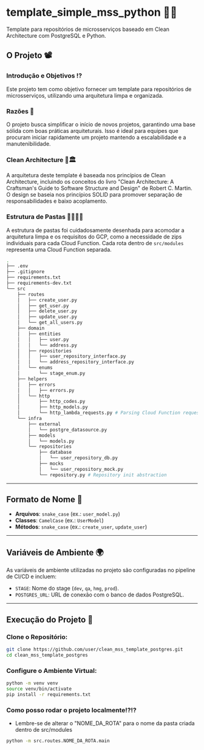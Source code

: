 # template_simple_mss_python 🐘🌐

Template para repositórios de microsserviços baseado em Clean Architecture com PostgreSQL e Python.

## O Projeto 📽

### Introdução e Objetivos ⁉

Este projeto tem como objetivo fornecer um template para repositórios de microsserviços, utilizando uma arquitetura limpa e organizada.

### Razões 🔑

O projeto busca simplificar o início de novos projetos, garantindo uma base sólida com boas práticas arquiteturais. Isso é ideal para equipes que procuram iniciar rapidamente um projeto mantendo a escalabilidade e a manutenibilidade.

### Clean Architecture 🧼🏛️

A arquitetura deste template é baseada nos princípios de Clean Architecture, incluindo os conceitos do livro "Clean Architecture: A Craftsman's Guide to Software Structure and Design" de Robert C. Martin. O design se baseia nos princípios SOLID para promover separação de responsabilidades e baixo acoplamento.

### Estrutura de Pastas 🎄🌴🌲🌳

A estrutura de pastas foi cuidadosamente desenhada para acomodar a arquitetura limpa e os requisitos do GCP, como a necessidade de zips individuais para cada Cloud Function. Cada rota dentro de `src/modules` representa uma Cloud Function separada.

```bash
.
├── .env
├── .gitignore
├── requirements.txt
├── requirements-dev.txt
└── src
    ├── routes
    │   ├── create_user.py
    │   ├── get_user.py
    │   ├── delete_user.py
    │   ├── update_user.py
    │   └── get_all_users.py
    ├── domain
    │   ├── entities
    │   │   ├── user.py
    │   │   └── address.py
    │   ├── repositories
    │   │   ├── user_repository_interface.py
    │   │   └── address_repository_interface.py
    │   └── enums
    │       └── stage_enum.py
    ├── helpers
    │   ├── errors
    │   │   ├── errors.py
    │   └── http
    │       ├── http_codes.py
    │       ├── http_models.py
    │       └── http_lambda_requests.py # Parsing Cloud Function requests
    └── infra
        ├── external
        │   └── postgre_datasource.py
        ├── models
        │   └── models.py
        └── repositories
            ├── database
            │   └── user_repository_db.py
            ├── mocks
            │   └── user_repository_mock.py
            └── repository.py # Repository init abstraction
```

---

## Formato de Nome 📛

- **Arquivos**: `snake_case` (ex.: `user_model.py`)
- **Classes**: `CamelCase` (ex.: `UserModel`)
- **Métodos**: `snake_case` (ex.: `create_user`, `update_user`)

---

## Variáveis de Ambiente 🌍

As variáveis de ambiente utilizadas no projeto são configuradas no pipeline de CI/CD e incluem:

- `STAGE`: Nome do stage (`dev`, `qa`, `hmg`, `prod`).
- `POSTGRES_URL`: URL de conexão com o banco de dados PostgreSQL.

---

## Execução do Projeto 🚀

### Clone o Repositório:

```bash
git clone https://github.com/user/clean_mss_template_postgres.git
cd clean_mss_template_postgres
```

### Configure o Ambiente Virtual:

```bash
python -m venv venv
source venv/bin/activate
pip install -r requirements.txt
```

### Como posso rodar o projeto localmente⁉️⁉️

- Lembre-se de alterar o "NOME_DA_ROTA" para o nome da pasta criada dentro de src/modules

```bash
python -m src.routes.NOME_DA_ROTA.main
```

<!-- ### Crie os arquivos ZIP:

```bash
python main_script_generate_zips.py
```

## Configuração do Pulumi 🛠️

### Instale o Pulumi:

```bash
curl -fsSL https://get.pulumi.com | sh
```

### Configure o Pulumi:

```bash
pulumi login
```

### Crie uma nova stack:

```bash
pulumi stack init dev # ou outro nome de stack
```

### Garanta que o Pulumi irá poder realizar as implantações com o Preview:

```bash
pulumi preview -s dev # ou outro nome de stack
```

### Implante a infraestrutura no GCP:

```bash
pulumi up -s dev # ou outro nome de stack
``` -->
